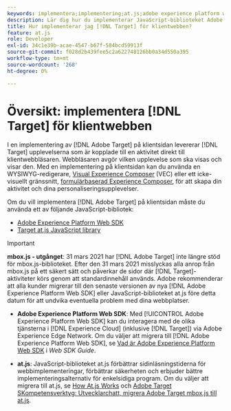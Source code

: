 ```yaml
---
keywords: implementera;implementering;at.js;adobe experience platform web sdk;aep web sdk
description: Lär dig hur du implementerar JavaScript-biblioteket Adobe [!DNL Target] for client-side web using the Adobe Experience Platform Web SDK  (AEP Web SDK) or the [!DNL Target] at.js.
title: Hur implementerar jag [!DNL Target] för klientwebben?
feature: at.js
role: Developer
exl-id: 34c1e39b-acae-4547-b67f-584bcd59913f
source-git-commit: f028d2b439fee5c2a622748126bb0a34d550a395
workflow-type: tm+mt
source-wordcount: '268'
ht-degree: 0%

---
```


# Översikt: implementera [!DNL Target] för klientwebben

I en implementering av [!DNL Adobe Target] på klientsidan levererar [!DNL Target] upplevelserna som är kopplade till en aktivitet direkt till klientwebbläsaren. Webbläsaren avgör vilken upplevelse som ska visas och visar den. Med en implementering på klientsidan kan du använda en WYSIWYG-redigerare, [Visual Experience Composer](/help/c-experiences/c-visual-experience-composer/visual-experience-composer.md) (VEC) eller ett icke-visuellt gränssnitt, [formulärbaserad Experience Composer](/help/c-experiences/form-experience-composer.md), för att skapa din aktivitet och dina personaliseringsupplevelser.

Om du vill implementera [!DNL Adobe Target] på klientsidan måste du använda ett av följande JavaScript-bibliotek:

* [Adobe Experience Platform Web SDK](/help/c-implementing-target/c-implementing-target-for-client-side-web/aep-web-sdk.md)
* [Target at.js JavaScript library](/help/c-implementing-target/c-implementing-target-for-client-side-web/c-how-atjs-works/how-atjs-works.md)

>[!IMPORTANT]
>
>**mbox.js - utgånget**: 31 mars 2021 har  [!DNL Adobe Target] inte längre stöd för mbox.js-biblioteket. Efter den 31 mars 2021 misslyckas alla anrop från mbox.js på ett säkert sätt och påverkar de sidor där [!DNL Target]-aktiviteter körs genom att standardinnehåll används. Adobe rekommenderar att alla kunder migrerar till den senaste versionen av nya [!DNL Adobe Experience Platform Web SDK] eller JavaScript-biblioteket at.js före detta datum för att undvika eventuella problem med dina webbplatser.
>
>* **Adobe Experience Platform Web SDK**: Med  [!UICONTROL Adobe Experience Platform Web SDK] kan du interagera med de olika tjänsterna i  [!DNL Experience Cloud] (inklusive  [!DNL Target]) via Adobe Experience Edge Network. Om du väljer att migrera till [!DNL Adobe Experience Platform Web SDK], se [Vad är Adobe Experience Platform Web SDK](/help/c-implementing-target/c-implementing-target-for-client-side-web/aep-web-sdk.md) i *Web SDK Guide*.
   >
   >
* **at.js**: JavaScript-biblioteket at.js förbättrar sidinläsningstiderna för webbimplementeringar, förbättrar säkerheten och erbjuder bättre implementeringsalternativ för enkelsidiga program. Om du väljer att migrera till at.js, se [How At.js Works](/help/c-implementing-target/c-implementing-target-for-client-side-web/c-how-atjs-works/how-atjs-works.md) och [Adobe Target SKompetensverktyg: Utvecklarchatt, migrera Adobe Target mbox.js till at.js](https://seminars.adobeconnect.com/ptdo6mfo6qn6/?proto=true).


